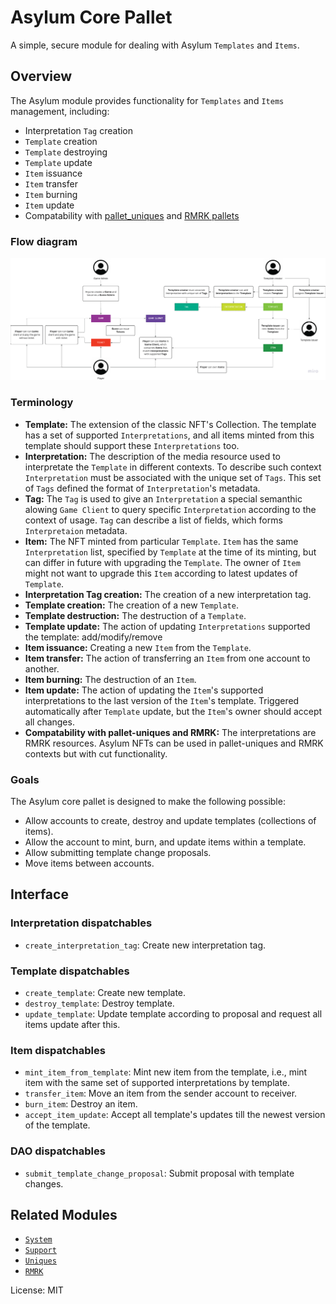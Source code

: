 # Asylum Core Pallet

A simple, secure module for dealing with Asylum `Templates` and `Items`.

## Overview

The Asylum module provides functionality for `Templates` and `Items` management, including:

* Interpretation `Tag` creation
* `Template` creation
* `Template` destroying
* `Template` update
* `Item` issuance
* `Item` transfer
* `Item` burning
* `Item` update
* Compatability with [pallet_uniques](https://docs.rs/pallet-assets/latest/pallet_uniques/) and [RMRK pallets](https://rmrk-team.github.io/rmrk-substrate/#/pallets/rmrk-core)

### Flow diagram

![](/docs/img/asylum-flow-diagram.png)

### Terminology

* **Template:** The extension of the classic NFT's Collection. The template has a set of supported `Interpretations`, and all items minted from this template should support these `Interpretations` too.
* **Interpretation:** The description of the media resource used to interpretate the `Template` in different contexts. To describe such context `Interpretation` must be associated with the unique set of `Tags`. This set of `Tags` defined the format of `Interpretation`'s metadata.
* **Tag:** The `Tag` is used to give an `Interpretation` a special semanthic alowing `Game Client` to query specific `Interpretation` according to the context of usage. `Tag` can describe a list of fields, which forms `Interpretaion` metadata.
* **Item:** The NFT minted from particular `Template`. `Item` has the same `Interpretation` list, specified by `Template` at the time of its minting, but can differ in future with upgrading the `Template`. The owner of `Item` might not want to upgrade this `Item` according to latest updates of `Template`.
* **Interpretation Tag creation:** The creation of a new interpretation tag.
* **Template creation:** The creation of a new `Template`.
* **Template destruction:** The destruction of a `Template`.
* **Template update:** The action of updating `Interpretations` supported the template: add/modify/remove
* **Item issuance:** Creating a new `Item` from the `Template`.
* **Item transfer:** The action of transferring an `Item` from one account to another.
* **Item burning:** The destruction of an `Item`.
* **Item update:** The action of updating the `Item`'s supported interpretations to the last version of the `Item`'s template. Triggered automatically after `Template` update, but the `Item`'s owner should accept all changes.
* **Compatability with pallet-uniques and RMRK:** The interpretations are RMRK resources. Asylum NFTs can be used in pallet-uniques and RMRK contexts but with cut functionality.

### Goals

The Asylum core pallet is designed to make the following possible:

* Allow accounts to create, destroy and update templates (collections of items).
* Allow the account to mint, burn, and update items within a template.
* Allow submitting template change proposals.
* Move items between accounts.

## Interface

### Interpretation dispatchables
* `create_interpretation_tag`: Create new interpretation tag.

### Template dispatchables
* `create_template`: Create new template.
* `destroy_template`: Destroy template.
* `update_template`: Update template according to proposal and request all items update after this.

### Item dispatchables
* `mint_item_from_template`: Mint new item from the template, i.e., mint item with the same set of supported interpretations by template.
* `transfer_item`: Move an item from the sender account to receiver.
* `burn_item`: Destroy an item.
* `accept_item_update`: Accept all template's updates till the newest version of the template.

### DAO dispatchables
* `submit_template_change_proposal`: Submit proposal with template changes.

## Related Modules

* [`System`](https://docs.rs/frame-system/latest/frame_system/)
* [`Support`](https://docs.rs/frame-support/latest/frame_support/)
* [`Uniques`](https://docs.rs/pallet-assets/latest/pallet_uniques/)
* [`RMRK`](https://rmrk-team.github.io/rmrk-substrate/#/pallets/rmrk-core)

License: MIT
